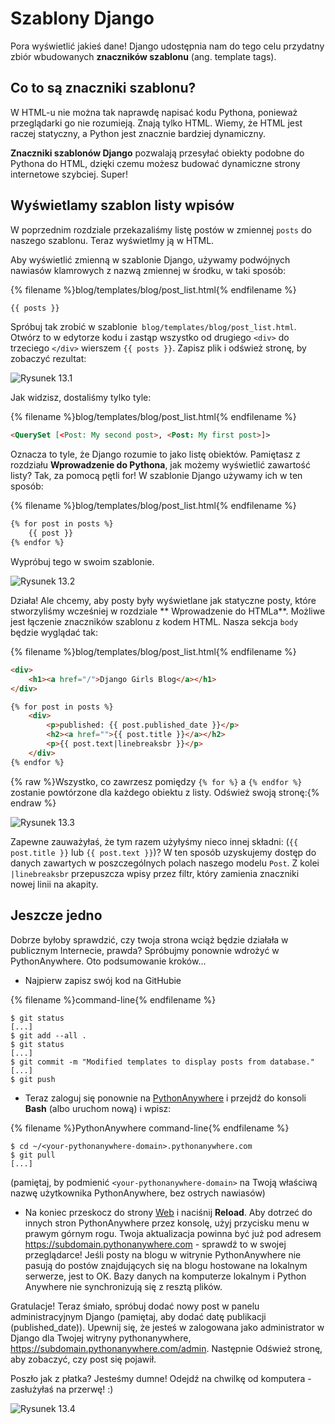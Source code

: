 # Szablony Django

Pora wyświetlić jakieś dane! Django udostępnia nam do tego celu przydatny zbiór wbudowanych **znaczników szablonu** (ang. template tags).

## Co to są znaczniki szablonu?

W HTML-u nie można tak naprawdę napisać kodu Pythona, ponieważ przeglądarki go nie rozumieją. Znają tylko HTML. Wiemy, że HTML jest raczej statyczny, a Python jest znacznie bardziej dynamiczny.

**Znaczniki szablonów Django** pozwalają przesyłać obiekty podobne do Pythona do HTML, dzięki czemu możesz budować dynamiczne strony internetowe szybciej. Super!

## Wyświetlamy szablon listy wpisów

W poprzednim rozdziale przekazaliśmy listę postów w zmiennej `posts` do naszego szablonu. Teraz wyświetlmy ją w HTML.

Aby wyświetlić zmienną w szablonie Django, używamy podwójnych nawiasów klamrowych z nazwą zmiennej w środku, w taki sposób:

{% filename %}blog/templates/blog/post_list.html{% endfilename %}

```html
{{ posts }}
```

Spróbuj tak zrobić w szablonie` blog/templates/blog/post_list.html`. Otwórz to w edytorze kodu i zastąp wszystko od drugiego `<div>` do trzeciego `</div>` wierszem `{{ posts }}`. Zapisz plik i odśwież stronę, by zobaczyć rezultat:

![Rysunek 13.1](images/step1.png)

Jak widzisz, dostaliśmy tylko tyle:

{% filename %}blog/templates/blog/post_list.html{% endfilename %}

```html
<QuerySet [<Post: My second post>, <Post: My first post>]>
```

Oznacza to tyle, że Django rozumie to jako listę obiektów. Pamiętasz z rozdziału **Wprowadzenie do Pythona**, jak możemy wyświetlić zawartość listy? Tak, za pomocą pętli for! W szablonie Django używamy ich w ten sposób:

{% filename %}blog/templates/blog/post_list.html{% endfilename %}

```html
{% for post in posts %}
    {{ post }}
{% endfor %}
```

Wypróbuj tego w swoim szablonie.

![Rysunek 13.2](images/step2.png)

Działa! Ale chcemy, aby posty były wyświetlane jak statyczne posty, które stworzyliśmy wcześniej w rozdziale ** Wprowadzenie do HTMLa**. Możliwe jest łączenie znaczników szablonu z kodem HTML. Nasza sekcja `body` będzie wyglądać tak:

{% filename %}blog/templates/blog/post_list.html{% endfilename %}

```html
<div>
    <h1><a href="/">Django Girls Blog</a></h1>
</div>

{% for post in posts %}
    <div>
        <p>published: {{ post.published_date }}</p>
        <h2><a href="">{{ post.title }}</a></h2>
        <p>{{ post.text|linebreaksbr }}</p>
    </div>
{% endfor %}
```

{% raw %}Wszystko, co zawrzesz pomiędzy `{% for %}` a `{% endfor %}` zostanie powtórzone dla każdego obiektu z listy. Odśwież swoją stronę:{% endraw %}

![Rysunek 13.3](images/step3.png)

Zapewne zauważyłaś, że tym razem użyłyśmy nieco innej składni: (`{{ post.title }}` lub `{{ post.text }}`)? W ten sposób uzyskujemy dostęp do danych zawartych w poszczególnych polach naszego modelu `Post`. Z kolei `|linebreaksbr` przepuszcza wpisy przez filtr, który zamienia znaczniki nowej linii na akapity.

## Jeszcze jedno

Dobrze byłoby sprawdzić, czy twoja strona wciąż będzie działała w publicznym Internecie, prawda? Spróbujmy ponownie wdrożyć w PythonAnywhere. Oto podsumowanie kroków…

* Najpierw zapisz swój kod na GitHubie

{% filename %}command-line{% endfilename %}

    $ git status
    [...]
    $ git add --all .
    $ git status
    [...]
    $ git commit -m "Modified templates to display posts from database."
    [...]
    $ git push
    

* Teraz zaloguj się ponownie na [PythonAnywhere](https://www.pythonanywhere.com/consoles/) i przejdź do konsoli **Bash** (albo uruchom nową) i wpisz:

{% filename %}PythonAnywhere command-line{% endfilename %}

    $ cd ~/<your-pythonanywhere-domain>.pythonanywhere.com
    $ git pull
    [...]
    

(pamiętaj, by podmienić `<your-pythonanywhere-domain>` na Twoją właściwą nazwę użytkownika PythonAnywhere, bez ostrych nawiasów)

* Na koniec przeskocz do strony [Web](https://www.pythonanywhere.com/web_app_setup/) i naciśnij **Reload**. Aby dotrzeć do innych stron PythonAnywhere przez konsolę, użyj przycisku menu w prawym górnym rogu. Twoja aktualizacja powinna być już pod adresem https://subdomain.pythonanywhere.com - sprawdź to w swojej przeglądarce! Jeśli posty na blogu w witrynie PythonAnywhere nie pasują do postów znajdujących się na blogu hostowane na lokalnym serwerze, jest to OK. Bazy danych na komputerze lokalnym i Python Anywhere nie synchronizują się z resztą plików.

Gratulacje! Teraz śmiało, spróbuj dodać nowy post w panelu administracyjnym Django (pamiętaj, aby dodać datę publikacji (published_date)). Upewnij się, że jesteś w zalogowana jako administrator w Django dla Twojej witryny pythonanywhere, https://subdomain.pythonanywhere.com/admin. Następnie Odśwież stronę, aby zobaczyć, czy post się pojawił.

Poszło jak z płatka? Jesteśmy dumne! Odejdź na chwilkę od komputera - zasłużyłaś na przerwę! :)

![Rysunek 13.4](images/donut.png)